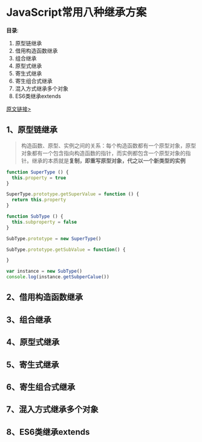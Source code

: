 # JavaScript常用八种继承方案

**目录**:

1. 原型链继承
2. 借用构造函数继承
3. 组合继承
4. 原型式继承
5. 寄生式继承
6. 寄生组合式继承
7. 混入方式继承多个对象
8. ES6类继承extends

[原文链接>](https://juejin.im/post/5bcb2e295188255c55472db0)

## 1、原型链继承

> 构造函数、原型、实例之间的关系：每个构造函数都有一个原型对象，原型对象都有一个包含指向构造函数的指针，而实例都包含一个原型对象的指针。继承的本质就是**复制，即重写原型对象，代之以一个新类型的实例**

```javascript
function SuperType () {
  this.property = true
}

SuperType.prototype.getSuperValue = function () {
  return this.property
}

function SubType () {
  this.subproperty = false
}

SubType.prototype = new SuperType()

SubType.prototype.getSubValue = function() {

}

var instance = new SubType()
console.log(instance.getSubperCalue())
```

## 2、借用构造函数继承

## 3、组合继承

## 4、原型式继承

## 5、寄生式继承

## 6、寄生组合式继承

## 7、混入方式继承多个对象

## 8、ES6类继承extends